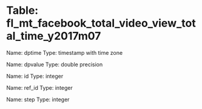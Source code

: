 Table: fl_mt_facebook_total_video_view_total_time_y2017m07
==========================================================

Name: dptime
Type: timestamp with time zone

Name: dpvalue
Type: double precision

Name: id
Type: integer

Name: ref_id
Type: integer

Name: step
Type: integer

